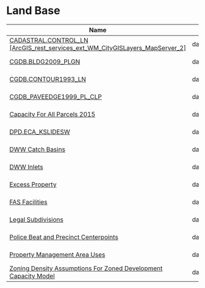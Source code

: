 # Land Base

Name | Agency | Published
---- | ---- | ---------
[CADASTRAL.CONTROL_LN [ArcGIS_rest_services_ext_WM_CityGISLayers_MapServer_2]](../datasets/y4dr-bddz.md) | data.seattle.gov | 2011-12-28
[CGDB.BLDG2009_PLGN](../datasets/4ap4-ggys.md) | data.seattle.gov | 2011-12-28
[CGDB.CONTOUR1993_LN](../datasets/vsbp-6kht.md) | data.seattle.gov | 2011-12-14
[CGDB_PAVEEDGE1999_PL_CLP](../datasets/ntqs-w7kd.md) | data.seattle.gov | 2011-12-27
[Capacity For All Parcels 2015](../datasets/n2mk-9di2.md) | data.seattle.gov | 2015-07-01
[DPD.ECA_KSLIDESW](../datasets/e498-ae22.md) | data.seattle.gov | 2011-12-27
[DWW Catch Basins](../datasets/r7pf-fsen.md) | data.seattle.gov | 2014-07-14
[DWW Inlets](../datasets/ejn9-f8zr.md) | data.seattle.gov | 2014-07-14
[Excess Property](../datasets/yenx-5x5h.md) | data.seattle.gov | 2014-09-23
[FAS Facilities](../datasets/awiz-hn89.md) | data.seattle.gov | 2014-08-14
[Legal Subdivisions](../datasets/a4nk-hb9h.md) | data.seattle.gov | 2011-12-28
[Police Beat and Precinct Centerpoints](../datasets/4khs-fz35.md) | data.seattle.gov | 2014-03-04
[Property Management Area Uses](../datasets/kppy-esfu.md) | data.seattle.gov | 2014-04-03
[Zoning Density Assumptions For Zoned Development Capacity Model](../datasets/i6qv-ar46.md) | data.seattle.gov | 2015-06-09

